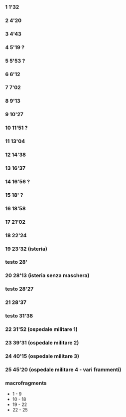 ### 1   1'32  
### 2   4'20  
### 3   4'43  
### 4   5'19    ?  
### 5   5'53    ?  
### 6   6'12  
### 7   7'02  
### 8   9'13  
### 9   10'27  
### 10  11'51   ?  
### 11  13'04  
### 12  14'38  
### 13  16'37  
### 14  16'56   ?  
### 15  18'     ?
### 16  18'58  
### 17  21'02
### 18  22'24
### 19  23'32   (isteria)
### testo  28'  
### 20  28'13   (isteria senza maschera)
### testo  28'27
### 21  28'37
### testo  31'38
### 22  31'52   (ospedale militare 1)
### 23  39'31   (ospedale militare 2)
### 24  40'15   (ospedale militare 3)
### 25  45'20   (ospedale militare 4 - vari frammenti)

### macrofragments 
-   1 - 9
-   10 - 18
-   19 - 22
-   22 - 25